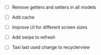 - [ ] Remove getters and setters in all models
- [ ] Add cache
- [ ] Improve UI for different screen sizes
- [ ] Add swipe to refresh
- [ ] Taxi last used change to recyclerview

